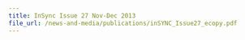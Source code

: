 ```yaml
---
title: InSync Issue 27 Nov-Dec 2013
file_url: /news-and-media/publications/inSYNC_Issue27_ecopy.pdf
---
```


